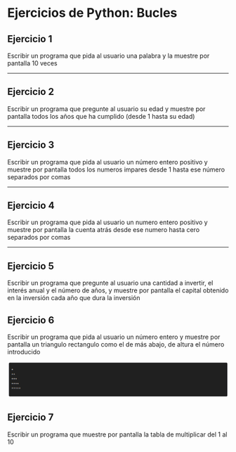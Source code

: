 # Ejercicios de Python: Bucles

## Ejercicio 1

Escribir un programa que pida al usuario una palabra y la muestre por pantalla 10 veces

___
## Ejercicio 2

Escribir un programa que pregunte al usuario su edad y muestre por pantalla todos los años que ha cumplido (desde 1 hasta su edad)

___
## Ejercicio 3

Escribir un programa que pida al usuario un número entero positivo y muestre por pantalla todos los numeros impares desde 1 hasta ese número separados por comas

___
## Ejercicio 4

Escribir un programa que pida al usuario un numero entero positivo y muestre por pantalla la cuenta atrás desde ese numero hasta cero separados por comas 

___
## Ejercicio 5

Escribir un programa que pregunte al usuario una cantidad a invertir, el interés anual y el número de años, y muestre por pantalla el capital obtenido en la inversión cada año que dura la inversión

## Ejercicio 6

Escribir un programa que pida al usuario un número entero y muestre por pantalla un triangulo rectangulo como el de más abajo, de altura el número introducido

![ejercicio 6](./ejercicio_6.png)


## Ejercicio 7

Escribir un programa que muestre por pantalla la tabla de multiplicar del 1 al 10
